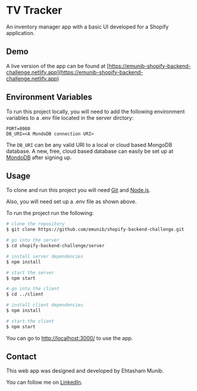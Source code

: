 
# TV Tracker

An inventory manager app with a basic UI developed for a Shopify application.

## Demo

A live version of the app can be found at [https://emunib-shopify-backend-challenge.netlify.app](https://emunib-shopify-backend-challenge.netlify.app)

## Environment Variables

To run this project locally, you will need to add the following environment variables to a .env file located in the server dirctory:

```
PORT=8080
DB_URI=<A MondoDB connection URI>
```
The `DB_URI` can be any valid URI to a local or cloud based MongoDB database. A new, free, cloud based database can easily be set up at [MondoDB](https://www.mongodb.com/) after signing up.

## Usage

To clone and run this project you will need [Git](https://git-scm.com/) and [Node.js](https://nodejs.org/).

Also, you will need set up a .env file as shown above.

To run the project run the following:

```bash
# clone the repository
$ git clone https://github.com/emunib/shopify-backend-challenge.git

# go into the server
$ cd shopify-backend-challenge/server

# install server dependencies
$ npm install

# start the server
$ npm start

# go into the client
$ cd ../client

# install client dependencies
$ npm install

# start the client
$ npm start
```

You can go to [http://localhost:3000/](http://localhost:3000/) to use the app.

## Contact

This web app was designed and developed by Ehtasham Munib.

You can follow me on [LinkedIn](https://www.linkedin.com/in/emunib/).
